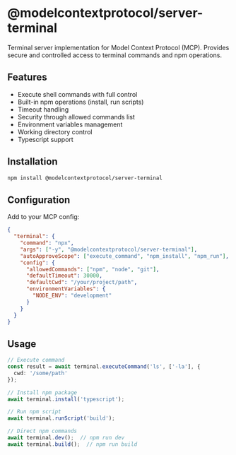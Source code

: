 # @modelcontextprotocol/server-terminal

Terminal server implementation for Model Context Protocol (MCP). Provides secure and controlled access to terminal commands and npm operations.

## Features

- Execute shell commands with full control
- Built-in npm operations (install, run scripts)
- Timeout handling
- Security through allowed commands list
- Environment variables management
- Working directory control
- Typescript support

## Installation

```bash
npm install @modelcontextprotocol/server-terminal
```

## Configuration

Add to your MCP config:

```json
{
  "terminal": {
    "command": "npx",
    "args": ["-y", "@modelcontextprotocol/server-terminal"],
    "autoApproveScope": ["execute_command", "npm_install", "npm_run"],
    "config": {
      "allowedCommands": ["npm", "node", "git"],
      "defaultTimeout": 30000,
      "defaultCwd": "/your/project/path",
      "environmentVariables": {
        "NODE_ENV": "development"
      }
    }
  }
}
```

## Usage

```typescript
// Execute command
const result = await terminal.executeCommand('ls', ['-la'], {
  cwd: '/some/path'
});

// Install npm package
await terminal.install('typescript');

// Run npm script
await terminal.runScript('build');

// Direct npm commands
await terminal.dev();  // npm run dev
await terminal.build();  // npm run build
```